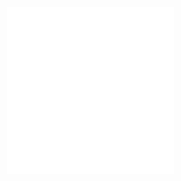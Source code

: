 <!DOCTYPE html>
<html lang="en">

<head>  
  <meta charset="UTF-8">
  <meta name="viewport" content="width=device-width, initial-scale=1.0">
</head>

<body>
  <!-- Featured Image -->
 <div align="center">
    <img src="https://github.com/hetdabhi/hetdabhi/blob/main/Let's%20Code.gif" width="300" height="300">
  </div>
<!--    <img src="https://github-readme-activity-graph.vercel.app/graph?username=hetdabhi&radius=16&theme=dracula&area=true&order=5" height="300" alt="activity-graph graph"  />
</div>
 --->
</body> 

</html>  

